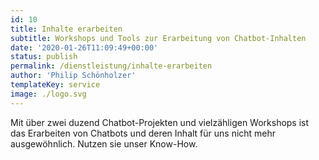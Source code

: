 ```yaml
---
id: 10
title: Inhalte erarbeiten
subtitle: Workshops und Tools zur Erarbeitung von Chatbot-Inhalten
date: '2020-01-26T11:09:49+00:00'
status: publish
permalink: /dienstleistung/inhalte-erarbeiten
author: 'Philip Schönholzer'
templateKey: service
image: ./logo.svg
---
```


Mit über zwei duzend Chatbot-Projekten und vielzähligen Workshops ist das Erarbeiten von Chatbots und deren Inhalt für uns nicht mehr ausgewöhnlich. Nutzen sie unser Know-How.
